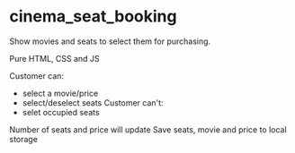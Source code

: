 # cinema_seat_booking
Show movies and seats to select them for purchasing.

Pure HTML, CSS and JS

Customer can:
- select a movie/price
- select/deselect seats
Customer can't:
- selet occupied seats

Number of seats and price will update
Save seats, movie and price to local storage
